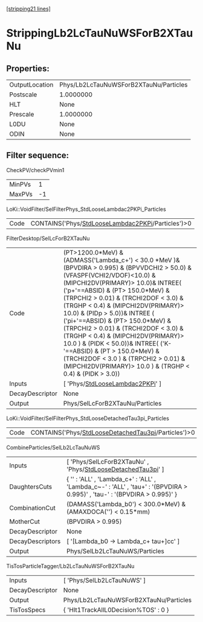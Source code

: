[[stripping21 lines]](./stripping21-index)

# StrippingLb2LcTauNuWSForB2XTauNu

## Properties:

|                |                                        |
|----------------|----------------------------------------|
| OutputLocation | Phys/Lb2LcTauNuWSForB2XTauNu/Particles |
| Postscale      | 1.0000000                              |
| HLT            | None                                   |
| Prescale       | 1.0000000                              |
| L0DU           | None                                   |
| ODIN           | None                                   |

## Filter sequence:

CheckPV/checkPVmin1

|        |     |
|--------|-----|
| MinPVs | 1   |
| MaxPVs | -1  |

LoKi::VoidFilter/SelFilterPhys_StdLooseLambdac2PKPi_Particles

|      |                                                                                                          |
|------|----------------------------------------------------------------------------------------------------------|
| Code | CONTAINS('Phys/[StdLooseLambdac2PKPi](./stripping21-commonparticles-stdlooselambdac2pkpi)/Particles')\>0 |

FilterDesktop/SelLcForB2XTauNu

|                 |                                                                                                                                                                                                                                                                                                                                                                                                                                                                                                                                                                                                                                  |
|-----------------|----------------------------------------------------------------------------------------------------------------------------------------------------------------------------------------------------------------------------------------------------------------------------------------------------------------------------------------------------------------------------------------------------------------------------------------------------------------------------------------------------------------------------------------------------------------------------------------------------------------------------------|
| Code            | (PT\>1200.0\*MeV) & (ADMASS('Lambda_c+') \< 30.0 \*MeV )& (BPVDIRA \> 0.995) & (BPVVDCHI2 \> 50.0) & (VFASPF(VCHI2/VDOF)\<10.0) & (MIPCHI2DV(PRIMARY)\> 10.0)& INTREE( ('p+'==ABSID) & (PT\> 150.0\*MeV) & (TRPCHI2 \> 0.01) & (TRCHI2DOF \< 3.0) & (TRGHP \< 0.4) & (MIPCHI2DV(PRIMARY)\> 10.0) & (PIDp \> 5.0))& INTREE ( ('pi+'==ABSID) & (PT\> 150.0\*MeV) & (TRPCHI2 \> 0.01) & (TRCHI2DOF \< 3.0) & (TRGHP \< 0.4) & (MIPCHI2DV(PRIMARY)\> 10.0 ) & (PIDK \< 50.0))& INTREE( ('K-'==ABSID) & (PT \> 150.0\*MeV) & (TRCHI2DOF \< 3.0 ) & (TRPCHI2 \> 0.01) & (MIPCHI2DV(PRIMARY)\> 10.0 ) & (TRGHP \< 0.4) & (PIDK \> 3.0)) |
| Inputs          | [ 'Phys/[StdLooseLambdac2PKPi](./stripping21-commonparticles-stdlooselambdac2pkpi)' ]                                                                                                                                                                                                                                                                                                                                                                                                                                                                                                                                          |
| DecayDescriptor | None                                                                                                                                                                                                                                                                                                                                                                                                                                                                                                                                                                                                                             |
| Output          | Phys/SelLcForB2XTauNu/Particles                                                                                                                                                                                                                                                                                                                                                                                                                                                                                                                                                                                                  |

LoKi::VoidFilter/SelFilterPhys_StdLooseDetachedTau3pi_Particles

|      |                                                                                                              |
|------|--------------------------------------------------------------------------------------------------------------|
| Code | CONTAINS('Phys/[StdLooseDetachedTau3pi](./stripping21-commonparticles-stdloosedetachedtau3pi)/Particles')\>0 |

CombineParticles/SelLb2LcTauNuWS

|                  |                                                                                                                             |
|------------------|-----------------------------------------------------------------------------------------------------------------------------|
| Inputs           | [ 'Phys/SelLcForB2XTauNu' , 'Phys/[StdLooseDetachedTau3pi](./stripping21-commonparticles-stdloosedetachedtau3pi)' ]       |
| DaughtersCuts    | { '' : 'ALL' , 'Lambda_c+' : 'ALL' , 'Lambda_c~-' : 'ALL' , 'tau+' : '(BPVDIRA \> 0.995)' , 'tau-' : '(BPVDIRA \> 0.995)' } |
| CombinationCut   | (DAMASS('Lambda_b0') \< 300.0\*MeV) & (AMAXDOCA('') \< 0.15\*mm)                                                            |
| MotherCut        | (BPVDIRA \> 0.995)                                                                                                          |
| DecayDescriptor  | None                                                                                                                        |
| DecayDescriptors | [ '[Lambda_b0 -\> Lambda_c+ tau+]cc' ]                                                                                  |
| Output           | Phys/SelLb2LcTauNuWS/Particles                                                                                              |

TisTosParticleTagger/Lb2LcTauNuWSForB2XTauNu

|                 |                                        |
|-----------------|----------------------------------------|
| Inputs          | [ 'Phys/SelLb2LcTauNuWS' ]           |
| DecayDescriptor | None                                   |
| Output          | Phys/Lb2LcTauNuWSForB2XTauNu/Particles |
| TisTosSpecs     | { 'Hlt1TrackAllL0Decision%TOS' : 0 }   |
